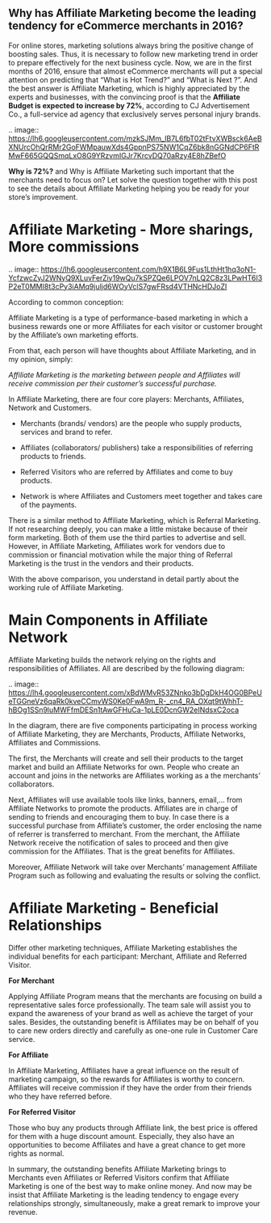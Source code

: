 Why has Affiliate Marketing become the leading tendency for eCommerce merchants in 2016?
-------------------------------------------------------------------------------------------

For online stores, marketing solutions always bring the positive change of boosting sales. Thus, it is necessary to follow new marketing trend in order to prepare effectively for the next business cycle. Now, we are in the first months of 2016, ensure that almost eCommerce merchants will put a special attention on predicting that “What is Hot Trend?” and “What is Next ?”. And the best answer is Affiliate Marketing, which is highly appreciated by the experts and businesses, with the convincing proof is that the **Affiliate Budget is expected to increase by 72%**, according to CJ Advertisement Co., a full-service ad agency that exclusively serves personal injury brands.

.. image:: https://lh6.googleusercontent.com/mzkSJMm_lB7L6fbT02tFtvXWBsck6AeBXNUrcOhQrRMr2GoFWMpauwXds4GppnPS75NW1CqZ6bk8nGGNdCP6FtRMwF665GQQSmqLxO8G9YRzvmIGJr7KrcvDQ70aRzy4E8hZBefO

**Why is 72%?** and Why is Affiliate Marketing such important that the merchants need to focus on? Let solve the question together with this post to see the details about Affiliate Marketing helping you be ready for your store’s improvement.

Affiliate Marketing - More sharings, More commissions
======================================================

.. image:: https://lh6.googleusercontent.com/h9X1B6L9Fus1LthHt1hq3oN1-YcfzwcZyJ2WNyQ9XLuvFerZiy19wQu7kSPZQe6LPOV7nLQ2C8z3LPwHT6I3P2eT0MMI8t3cPy3iAMq9juljd6WOyVclS7gwFRsd4VTHNcHDJoZI

According to common conception:

Affiliate Marketing is a type of performance-based marketing in which a business rewards one or more Affiliates for each visitor or customer brought by the Affiliate’s own marketing efforts.

From that, each person will have thoughts about Affiliate Marketing, and in my opinion, simply:

*Affiliate Marketing is the marketing between people and Affiliates will receive commission per their customer’s successful purchase.*

In Affiliate Marketing, there are four core players: Merchants, Affiliates, Network and Customers.

* Merchants (brands/ vendors) are the people who supply products, services and brand to refer.

* Affiliates (collaborators/ publishers) take a responsibilities of referring products to friends.

* Referred Visitors who are referred by Affiliates and come to buy products.

* Network is where Affiliates and  Customers meet together and takes care of the payments.

There is a similar method to Affiliate Marketing, which is Referral Marketing. If not researching deeply, you can make a little mistake because of their form marketing. Both of them use the third parties to advertise and sell. However, in Affiliate Marketing, Affiliates work for vendors due to commission or financial motivation while the major thing of Referral Marketing is the trust in the vendors and their products.

With  the above comparison, you understand in detail partly about the working rule of Affiliate Marketing.

Main Components in Affiliate Network
========================================

Affiliate Marketing builds the network relying on the rights and responsibilities of Affiliates. All are described by the following diagram:

.. image:: https://lh4.googleusercontent.com/xBdWMvR53ZNnko3bDgDkH4OG0BPeUeTGGneVz6qaRk0kveCCmvWS0Ke0FwA9m_R-_cn4_RA_OXqt9tWhhT-hBOg1SSn9luMWFfmDESn1tAwGFHuCa-1pLE0DcnGW2eINdsxC2oca

In the diagram, there are five components participating in process working of Affiliate Marketing, they are Merchants, Products, Affiliate Networks, Affiliates and Commissions.

The first, the Merchants will create and sell their products to the target market and build an Affiliate Networks for own. People who create an account and joins in the networks are Affiliates working as a the merchants’ collaborators.

Next, Affiliates will use available tools like links, banners, email,... from Affiliate Networks to promote the products. Affiliates are in charge of sending to friends and encouraging them to buy. In case there is a successful purchase from Affiliate’s customer, the order enclosing the name of referrer is transferred to merchant. From the merchant, the Affiliate Network receive the notification of sales to proceed and then give commission for the Affiliates. That is the great benefits for Affiliates.

Moreover, Affiliate Network will take over Merchants’ management Affiliate Program such as following and evaluating the results or solving the conflict.

Affiliate Marketing - Beneficial Relationships
=================================================

Differ other marketing techniques, Affiliate Marketing establishes the individual benefits for each participant: Merchant, Affiliate and Referred Visitor.

**For Merchant**

Applying Affiliate Program means that the merchants are focusing on build a representative sales force professionally. The team sale will assist you to expand the awareness of your brand as well as achieve the target of your sales. Besides, the outstanding benefit is Affiliates may be on behalf of you to care new orders directly and carefully as one-one rule in Customer Care service.

**For Affiliate**

In Affiliate Marketing, Affiliates have a great influence on the result of marketing campaign, so the rewards for Affiliates is worthy to concern. Affiliates will receive commission if they have the order from their friends who they have referred before.

**For Referred Visitor**

Those who buy any products through Affiliate link, the best price is offered for them with a huge discount amount. Especially, they also have an opportunities to become Affiliates and have a great chance to get more rights as normal.

In summary, the outstanding benefits Affiliate Marketing brings to Merchants even Affiliates or Referred Visitors confirm that Affiliate Marketing is one of the best way to make online money. And now may be insist that Affiliate Marketing is the leading tendency to engage every relationships strongly, simultaneously, make a great remark to improve your revenue.

